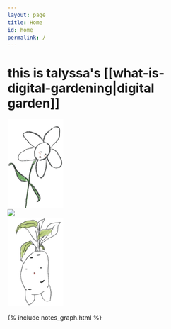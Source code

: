 ```yaml
---
layout: page
title: Home
id: home
permalink: /
---
```

<html>
<head>
<style>
* {
  box-sizing: border-box;
}

.column {
  float: left;
  width: 33.33%;
  padding: 5px;
}

/* Clearfix (clear floats) */
.row::after {
  content: "";
  clear: both;
  display: table;
}
</style>
</head>
<body>

  <h1>this is talyssa's [[what-is-digital-gardening|digital garden]]</h1>

<div class="row">
  <div class="column">
    <img src="assets/index/index1.png" style="height:200px">
  </div>
  <div class="column">
    <img src="assets/index/index2.png" style="height:200px">
  </div>
  <div class="column">
    <img src="assets/index/index3.png" style="height:200px">
  </div>
</div>

{% include notes_graph.html %}


<style>
  .wrapper {
    max-width: 46em;
  }
</style>
